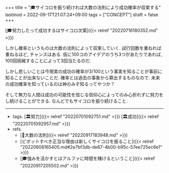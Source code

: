 +++
title = "🎓サイコロを振り続ければ大数の法則により成功確率が収束する"
lastmod = 2022-09-17T21:07:24+09:00
tags = ["CONCEPT"]
draft = false
+++

[🎓努力したって成功するはサイコロ次第]({{< relref "20220716180352.md" >}})

しかし確率というものは大数の法則によって収束していく. 試行回数を重ねれば重ねるほど, チャンスはある. 仮に100コのアイデアのうち3つがあたりであれば, 100回挑戦することによって3回当たるのだ.

しかし悲しいことは今現実の成功の確率が3/100という事実を知ることが事前に知ることが出来ないことだ. 確率とは過去の事象から算出するものなので. 未来の成功確率を知っているのは神のみぞ知るってやつか？

そして無力な人間は成功の可能性を信じる信仰心によってのみ心折れずに努力をし続けることができる. なんどでもサイコロを振り続けること.

---

-   tags. [🏛努力]({{< relref "20220701092751.md" >}}) [🏛成功]({{< relref "20220701092957.md" >}})
-   refs.
    -   [📝大数の法則]({{< relref "20220917183948.md" >}})
    -   [ピボットすべき正当な理由は新しくサイコロを振ること]({{< relref "20220608165405.md#2e7bf3db-de67-4b00-b95c-57ee725ec6e1" >}})
    -   [🎓強みを活かすとはアルファに時間を賭けるということ]({{< relref "20220917205502.md" >}})
